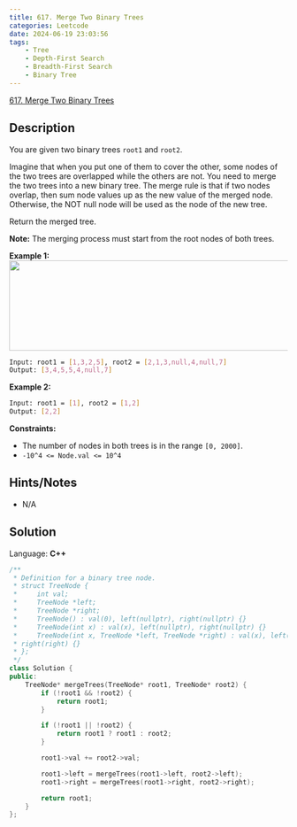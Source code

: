 ```yaml
---
title: 617. Merge Two Binary Trees
categories: Leetcode
date: 2024-06-19 23:03:56
tags:
    - Tree
    - Depth-First Search
    - Breadth-First Search
    - Binary Tree
---
```


[617. Merge Two Binary Trees](https://leetcode.com/problems/merge-two-binary-trees/description/)

## Description

You are given two binary trees `root1` and `root2`.

Imagine that when you put one of them to cover the other, some nodes of the two trees are overlapped while the others are not. You need to merge the two trees into a new binary tree. The merge rule is that if two nodes overlap, then sum node values up as the new value of the merged node. Otherwise, the NOT null node will be used as the node of the new tree.

Return the merged tree.

**Note:**  The merging process must start from the root nodes of both trees.

**Example 1:**
<img alt="" src="https://assets.leetcode.com/uploads/2021/02/05/merge.jpg" style="width: 600px; height: 163px;">

```bash
Input: root1 = [1,3,2,5], root2 = [2,1,3,null,4,null,7]
Output: [3,4,5,5,4,null,7]
```

**Example 2:**

```bash
Input: root1 = [1], root2 = [1,2]
Output: [2,2]
```

**Constraints:**

- The number of nodes in both trees is in the range `[0, 2000]`.
- `-10^4 <= Node.val <= 10^4`

## Hints/Notes

- N/A

## Solution

Language: **C++**

```C++
/**
 * Definition for a binary tree node.
 * struct TreeNode {
 *     int val;
 *     TreeNode *left;
 *     TreeNode *right;
 *     TreeNode() : val(0), left(nullptr), right(nullptr) {}
 *     TreeNode(int x) : val(x), left(nullptr), right(nullptr) {}
 *     TreeNode(int x, TreeNode *left, TreeNode *right) : val(x), left(left),
 * right(right) {}
 * };
 */
class Solution {
public:
    TreeNode* mergeTrees(TreeNode* root1, TreeNode* root2) {
        if (!root1 && !root2) {
            return root1;
        }

        if (!root1 || !root2) {
            return root1 ? root1 : root2;
        }

        root1->val += root2->val;

        root1->left = mergeTrees(root1->left, root2->left);
        root1->right = mergeTrees(root1->right, root2->right);

        return root1;
    }
};
```
